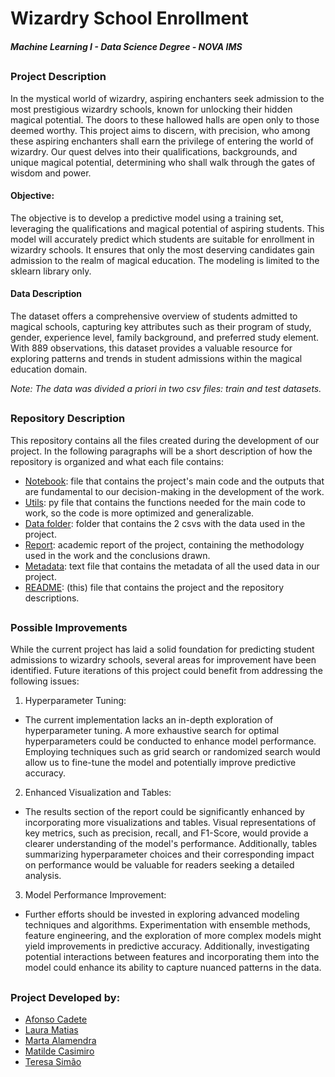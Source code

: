 # Wizardry School Enrollment
##### Machine Learning I - Data Science Degree - NOVA IMS

##
### Project Description
In the mystical world of wizardry, aspiring enchanters seek admission to the most prestigious wizardry schools, known for unlocking their hidden magical potential. The doors to these hallowed halls are open only to those deemed worthy. This project aims to discern, with precision, who among these aspiring enchanters shall earn the privilege of entering the world of wizardry. Our quest delves into their qualifications, backgrounds, and unique magical potential, determining who shall walk through the gates of wisdom and power.

#### Objective:
The objective is to develop a predictive model using a training set, leveraging the qualifications and magical potential of aspiring students. This model will accurately predict which students are suitable for enrollment in wizardry schools. It ensures that only the most deserving candidates gain admission to the realm of magical education. The modeling is limited to the sklearn library only.

#### Data Description
The dataset offers a comprehensive overview of students admitted to magical schools, capturing key attributes such as their program of study, gender, experience level, family background, and preferred study element. With 889 observations, this dataset provides a valuable resource for exploring patterns and trends in student admissions within the magical education domain. 

*Note: The data was divided a priori in two csv files: train and test datasets.*
##

### Repository Description
This repository contains all the files created during the development of our project. In the following paragraphs will be a short description of how the repository is organized and what each file contains:
- [Notebook](notebook.ipynb): file that contains the project's main code and the outputs that are fundamental to our decision-making in the development of the work.
- [Utils](utils.py): py file that contains the functions needed for the main code to work, so the code is more optimized and generalizable.
- [Data folder](data): folder that contains the 2 csvs with the data used in the project.
- [Report](Report.pdf): academic report of the project, containing the methodology used in the work and the conclusions drawn.
- [Metadata](metadata.txt): text file that contains the metadata of all the used data in our project.
- [README](README.md): (this) file that contains the project and the repository descriptions.
##

### Possible Improvements
While the current project has laid a solid foundation for predicting student admissions to wizardry schools, several areas for improvement have been identified. Future iterations of this project could benefit from addressing the following issues:

1. Hyperparameter Tuning:
- The current implementation lacks an in-depth exploration of hyperparameter tuning. A more exhaustive search for optimal hyperparameters could be conducted to enhance model performance. Employing techniques such as grid search or randomized search would allow us to fine-tune the model and potentially improve predictive accuracy.

2. Enhanced Visualization and Tables:
- The results section of the report could be significantly enhanced by incorporating more visualizations and tables. Visual representations of key metrics, such as precision, recall, and F1-Score, would provide a clearer understanding of the model's performance. Additionally, tables summarizing hyperparameter choices and their corresponding impact on performance would be valuable for readers seeking a detailed analysis.

3. Model Performance Improvement:
- Further efforts should be invested in exploring advanced modeling techniques and algorithms. Experimentation with ensemble methods, feature engineering, and the exploration of more complex models might yield improvements in predictive accuracy. Additionally, investigating potential interactions between features and incorporating them into the model could enhance its ability to capture nuanced patterns in the data.
##

### Project Developed by:
- [Afonso Cadete](https://www.linkedin.com/in/afonso-roque-cadete/)
- [Laura Matias](https://www.linkedin.com/in/laura-matias2004/)
- [Marta Alamendra](https://www.linkedin.com/in/marta-almendra-373552274/)
- [Matilde Casimiro](https://www.linkedin.com/in/matilde-casimiro21/)
- [Teresa Simão](https://www.linkedin.com/in/teresasim%C3%A3o/)
